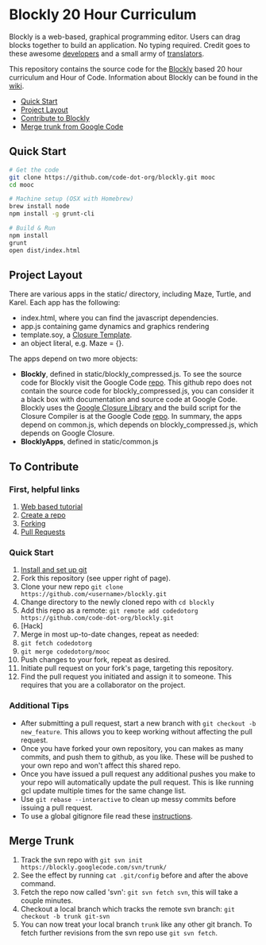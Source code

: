 # Blockly 20 Hour Curriculum

Blockly is a web-based, graphical programming editor. Users can drag blocks
together to build an application. No typing required. Credit goes to these
awesome [developers](https://code.google.com/p/blockly/wiki/Credits#Engineers)
and a small army of
[translators](https://code.google.com/p/blockly/wiki/Credits#Translators).

This repository contains the source code for the
[Blockly](https://code.google.com/p/blockly/) based 20 hour curriculum and Hour
of Code. Information about Blockly can be found in the
[wiki](https://code.google.com/p/blockly/w/list).

- [Quick Start](#quick-start)
- [Project Layout](#project-layout)
- [Contribute to Blockly](#to-contribute)
- [Merge trunk from Google Code](#merge-trunk)

## Quick Start

```bash
# Get the code
git clone https://github.com/code-dot-org/blockly.git mooc
cd mooc

# Machine setup (OSX with Homebrew)
brew install node
npm install -g grunt-cli

# Build & Run
npm install
grunt
open dist/index.html
```

## Project Layout
There are various apps in the static/ directory, including
Maze, Turtle, and Karel. Each app has the following:

- index.html, where you can find the javascript dependencies.
- app.js containing game dynamics and graphics rendering
- template.soy, a [Closure Template](https://developers.google.com/closure/templates/).
- an object literal, e.g. Maze = {}.

The apps depend on two more objects:

- **Blockly**, defined in static/blockly\_compressed.js. To see the source code
    for Blockly visit the Google Code
    [repo](https://code.google.com/p/blockly/).  This github repo does not
    contain the source code for blockly\_compressed.js, you can consider it a
    black box with documentation and source code at Google Code. Blockly uses
    the [Google Closure Library](https://developers.google.com/closure/) and
    the build script for the Closure Compiler is at the Google Code
    [repo](https://code.google.com/p/blockly/). In summary, the apps depend on
    common.js, which depends on blockly\_compressed.js, which depends on Google
    Closure.
- **BlocklyApps**, defined in static/common.js

## To Contribute

### First, helpful links

1. [Web based tutorial](http://try.github.io/levels/1/challenges/1)
2. [Create a repo](https://help.github.com/articles/create-a-repo)
3. [Forking](https://help.github.com/articles/fork-a-repo)
4. [Pull Requests](https://help.github.com/articles/using-pull-requests)

### Quick Start

1. [Install and set up git](https://help.github.com/articles/set-up-git)
2. Fork this repository (see upper right of page).
3. Clone your new repo `git clone https://github.com/<username>/blockly.git`
4. Change directory to the newly cloned repo with `cd blockly`
5. Add this repo as a remote: `git remote add codedotorg
   https://github.com/code-dot-org/blockly.git`
6. [Hack]
7. Merge in most up-to-date changes, repeat as needed:
  1. `git fetch codedotorg`
  2. `git merge codedotorg/mooc`
8. Push changes to your fork, repeat as desired.
9. Initiate pull request on your fork's page, targeting this repository.
10. Find the pull request you initiated and assign it to someone. This requires
    that you are a collaborator on the project.

### Additional Tips

  - After submitting a pull request, start a new branch with `git checkout -b
    new_feature`. This allows you to keep working without affecting the pull
    request.
  - Once you have forked your own repository, you can makes as many commits,
    and push them to github, as you like. These will be pushed to your own repo
    and won't affect this shared repo. 
  - Once you have issued a pull request any additional pushes you make to your
    repo will automatically update the pull request. This is like running gcl
    update multiple times for the same change list.
  - Use `git rebase --interactive` to clean up messy commits before issuing a
    pull request. 
  - To use a global gitignore file read these
    [instructions](http://robots.thoughtbot.com/post/18739402579/global-gitignore).

## Merge Trunk

  1. Track the svn repo with `git svn init
     https://blockly.googlecode.com/svn/trunk/`
  1. See the effect by running `cat .git/config` before and after the above
     command.
  2. Fetch the repo now called 'svn': `git svn fetch svn`, this will take a
     couple minutes.
  4. Checkout a local branch which tracks the remote svn branch: `git checkout
     -b trunk git-svn`
  5. You can now treat your local branch `trunk` like any other git branch. To
     fetch further revisions from the svn repo use `git svn fetch`.
